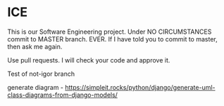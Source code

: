 # ICE

This is our Software Engineering project. Under NO CIRCUMSTANCES commit to MASTER branch. EVER. 
If I have told you to commit to master, then ask me again. 

Use pull requests. I will check your code and approve it.

Test of not-igor branch


generate diagram - https://simpleit.rocks/python/django/generate-uml-class-diagrams-from-django-models/
